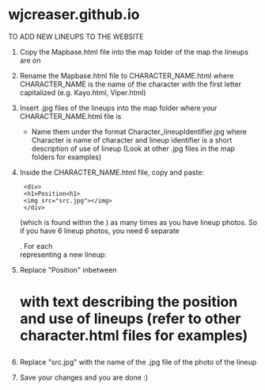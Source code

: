 # wjcreaser.github.io

TO ADD NEW LINEUPS TO THE WEBSITE

1. Copy the Mapbase.html file into the map folder of the map the lineups are on
2. Rename the Mapbase.html file to CHARACTER_NAME.html where CHARACTER_NAME is the name of the character with the first letter capitalized (e.g. Kayo.html, Viper.html)
3. Insert .jpg files of the lineups into the map folder where your CHARACTER_NAME.html file is
    - Name them under the format Character_lineupIdentifier.jpg where Character is name of character and lineup identifier is a short description of use of lineup
    (Look at other .jpg files in the map folders for examples)
4. Inside the CHARACTER_NAME.html file, copy and paste:

		<div>
		<h1>Position<h1>
		<img src="src.jpg"></img>
		</div>
	
   (which is found within the <body>) as many times as you have lineup photos. So if you have 6 lineup photos, you need 6 separate <div>.
For each <div> representing a new lineup:
  5. Replace "Position" inbetween <h1> with text describing the position and use of lineups (refer to other character.html files for examples)
  6. Replace "src.jpg" with the name of the .jpg file of the photo of the lineup
7. Save your changes and you are done :)

